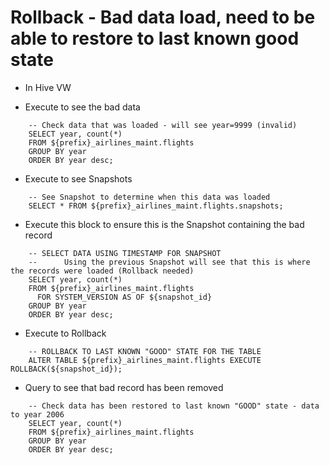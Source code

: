 # Rollback - Bad data load, need to be able to restore to last known good state

- In Hive VW

- Execute to see the bad data

```
    -- Check data that was loaded - will see year=9999 (invalid)
    SELECT year, count(*) 
    FROM ${prefix}_airlines_maint.flights
    GROUP BY year
    ORDER BY year desc;
```

- Execute to see Snapshots

```
    -- See Snapshot to determine when this data was loaded
    SELECT * FROM ${prefix}_airlines_maint.flights.snapshots;
```

- Execute this block to ensure this is the Snapshot containing the bad record

```
    -- SELECT DATA USING TIMESTAMP FOR SNAPSHOT
    --      Using the previous Snapshot will see that this is where the records were loaded (Rollback needed)
    SELECT year, count(*) 
    FROM ${prefix}_airlines_maint.flights
      FOR SYSTEM_VERSION AS OF ${snapshot_id}
    GROUP BY year
    ORDER BY year desc;
```

- Execute to Rollback

```
    -- ROLLBACK TO LAST KNOWN "GOOD" STATE FOR THE TABLE
    ALTER TABLE ${prefix}_airlines_maint.flights EXECUTE ROLLBACK(${snapshot_id});
```

- Query to see that bad record has been removed

```
    -- Check data has been restored to last known "GOOD" state - data to year 2006
    SELECT year, count(*) 
    FROM ${prefix}_airlines_maint.flights
    GROUP BY year
    ORDER BY year desc;
```
